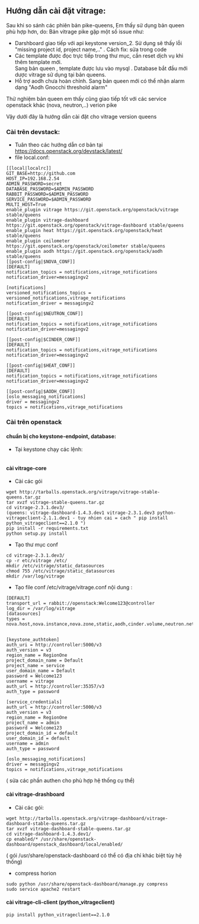 ## Hướng dẫn cài đặt vitrage:

Sau khi so sánh các phiên bản pike-queens, Em thấy sử dụng bản queen phù hợp hơn, do:
Bản vitrage pike gặp một số issue như:
- Darshboard giao tiếp với api keystone version_2. Sử dụng sẽ thấy lỗi "missing project id, project name,.." . Cách fix: sửa trong code
- Các template được đọc trực tiếp trong thư mục, cần reset dịch vụ khi thêm template mới. <br/>
Sang bản queen , template được lưu vào mysql . Database bắt đầu mới dược vitrage sử dụng tại bản queens.
- Hỗ trợ aodh chưa hoàn chỉnh. Sang bản queen mới có thể nhận  alarm dạng "Aodh Gnocchi threshold alarm"

Thử nghiệm bản queen em thấy cũng giao tiếp tốt với các service openstack khác (nova, neutron,..) verion pike

Vậy dưới đây là hướng dẫn cài đặt cho vitrage version queens

### Cài trên devstack:

- Tuân theo các hướng dẫn cơ bản tại https://docs.openstack.org/devstack/latest/
- file local.conf:
```
[[local|localrc]]
GIT_BASE=http://github.com
HOST_IP=192.168.2.54
ADMIN_PASSWORD=secret
DATABASE_PASSWORD=$ADMIN_PASSWORD
RABBIT_PASSWORD=$ADMIN_PASSWORD
SERVICE_PASSWORD=$ADMIN_PASSWORD
MULTI_HOST=True
enable_plugin vitrage https://git.openstack.org/openstack/vitrage stable/queens
enable_plugin vitrage-dashboard https://git.openstack.org/openstack/vitrage-dashboard stable/queens
enable_plugin heat https://git.openstack.org/openstack/heat stable/queens
enable_plugin ceilometer https://git.openstack.org/openstack/ceilometer stable/queens
enable_plugin aodh https://git.openstack.org/openstack/aodh stable/queens
[[post-config|$NOVA_CONF]]
[DEFAULT]
notification_topics = notifications,vitrage_notifications
notification_driver=messagingv2

[notifications]
versioned_notifications_topics = versioned_notifications,vitrage_notifications
notification_driver = messagingv2

[[post-config|$NEUTRON_CONF]]
[DEFAULT]
notification_topics = notifications,vitrage_notifications
notification_driver=messagingv2

[[post-config|$CINDER_CONF]]
[DEFAULT]
notification_topics = notifications,vitrage_notifications
notification_driver=messagingv2

[[post-config|$HEAT_CONF]]
[DEFAULT]
notification_topics = notifications,vitrage_notifications
notification_driver=messagingv2

[[post-config|$AODH_CONF]]
[oslo_messaging_notifications]
driver = messagingv2
topics = notifications,vitrage_notifications
```
### Cài trên openstack
#### chuẩn bị cho keystone-endpoint, database:
- Tại keystone chạy các lệnh:
```

```
#### cài vitrage-core
- Cài các gói 
```
wget http://tarballs.openstack.org/vitrage/vitrage-stable-queens.tar.gz
tar xvzf vitrage-stable-queens.tar.gz
cd vitrage-2.3.1.dev3/
(queens: vitrage-dashboard-1.4.3.dev1 vitrage-2.3.1.dev3 python-vitrageclient-2.1.1.dev1 - tuy nhien cai = cach " pip install python_vitrageclient==2.1.0 ")
pip install -r requirements.txt
python setup.py install
```
- Tạo thư mục conf
```
cd vitrage-2.3.1.dev3/
cp -r etc/vitrage /etc/
mkdir /etc/vitrage/static_datasources
chmod 755 /etc/vitrage/static_datasources
mkdir /var/log/vitrage
```
- Tạo file conf /etc/vitrage/vitrage.conf nội dung :
```
[DEFAULT]
transport_url = rabbit://openstack:Welcome123@controller
log_dir = /var/log/vitrage
[datasources]
types = nova.host,nova.instance,nova.zone,static,aodh,cinder.volume,neutron.network,neutron.port,heat.stack,doctor


[keystone_authtoken]
auth_uri = http://controller:5000/v3
auth_version = v3
region_name = RegionOne
project_domain_name = Default
project_name = service
user_domain_name = Default
password = Welcome123
username = vitrage
auth_url = http://controller:35357/v3
auth_type = password

[service_credentials]
auth_url = http://controller:5000/v3
auth_version = v3
region_name = RegionOne
project_name = admin
password = Welcome123
project_domain_id = default
user_domain_id = default
username = admin
auth_type = password

[oslo_messaging_notifications]
driver = messagingv2
topics = notifications,vitrage_notifications
```
( sửa các phần authen cho phù hợp hệ thống cụ thể) 

#### cài vitrage-drashboard
- Cài các gói: 
```
wget http://tarballs.openstack.org/vitrage-dashboard/vitrage-dashboard-stable-queens.tar.gz
tar xvzf vitrage-dashboard-stable-queens.tar.gz
cd vitrage-dashboard-1.4.3.dev1/
cp enabled/* /usr/share/openstack-dashboard/openstack_dashboard/local/enabled/
```
( gói /usr/share/openstack-dashboard có thể có địa chỉ khác biệt tùy hệ thống)
- compress horion
```
sudo python /usr/share/openstack-dashboard/manage.py compress
sudo service apache2 restart
```
#### cài vitrage-cli-client (python_vitrageclient)
```
pip install python_vitrageclient==2.1.0 
```

